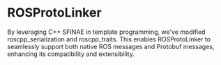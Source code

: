 # ROSProtoLinker
By leveraging C++ SFINAE in template programming, we've modified roscpp_serialization and roscpp_traits. This enables ROSProtoLinker to seamlessly support both native ROS messages and Protobuf messages, enhancing its compatibility and extensibility.
